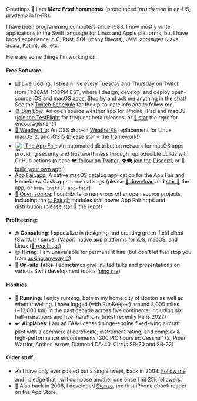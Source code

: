 Greetings :vulcan_salute: I am ***Marc Prud'hommeaux*** (pronounced *ˈprʊːdəˌmoʊ* in en-US, *prydəmo* in fr-FR)<!-- and Miss Jackson if you're nasty -->. 

I have been programming computers since 1983. <!-- O.G. --> I now mostly write applications in the Swift language for Linux and Apple platforms, but I have broad experience in C, Rust, SQL (many flavors), JVM languages (Java, Scala, Kotlin), JS, etc. <!-- and All. That. Jazz. -->

Here are some things I'm working on.

#### Free Software: <!-- Virtue time! -->

* [⌨️ Live Coding](https://appfair.net/live): I stream live every Tuesday and Thursday on Twitch from 11:30AM-1:30PM EST, where I design, develop, and deploy open-source iOS and macOS apps. Stop by and ask me anything in the chat! See the [Twitch Schedule](https://www.twitch.tv/appfair/schedule) for the up-to-date info and to follow me.
* [🌞 Sun Bow](https://github.com/Sun-Bow): An open source weather app for iPhone, iPad and macOS ([join the TestFlight](https://testflight.apple.com/join/0dqMR6uN) for frequent beta releases, or [🥰 star](https://github.com/Sun-Bow/App) the repo for encouragement!)
* [🌈 WeatherTiq](https://github.com/tiqtiq/WeatherTiq): An OSS drop-in [WeatherKit](https://developer.apple.com/documentation/weatherkit) replacement for Linux, macOS12, and iOS15 (please [star ⭐](https://github.com/tiqtiq/WeatherTiq) the framework!)
* [<img alt="The App Fair icon" align="center" style="width: 24px;" src="https://appfair.net/appfair-icon.svg" /> The App Fair](https://appfair.net): An automated distribution network for macOS apps providing security and trustworthiness through reproducible builds with GitHub actions (please [🐦 follow on Twitter](https://twitter.com/theappfair), [:eye_speech_bubble: join the Discord](http://discord.gg/R4bFP8qpw7), or [:dizzy: build your own app](https://appfair.net/#quick-start)!)
* [    App Fair.app](https://appfair.app): A native macOS catalog application for the App Fair and Homebrew Cask appsource catalogs (please [💎 download](https://github.com/App-Fair/App/releases/latest/download/App-Fair-macOS.zip) and [star 🤩](https://github.com/App-Fair/App) the app, or `brew install app-fair`)
* [💝 Open source](https://github.com/marcprux): I contribute to numerous other open source projects, including the [⚖️  Fair.git](https://github.com/fair-ground/Fair/) modules that power App Fair apps and distribution (please [star 🤩](https://github.com/fair-ground/Fair) the repo!)

#### Profiteering: <!-- Oh man, I am wicked broke! -->

 * 🤓 **Consulting**: I specialize in designing and creating green-field client (SwiftUI) / server (Vapor) native app platforms for iOS, macOS, and Linux ([🤙 reach out](mailto:marc@prux.org)) <!-- Seriously, like you'll have a beta in a week or two. -->
 * 😔 **Hiring**: I am unavailable for permanent hire (but don't let that stop you from [asking anyway 🙄](https://www.linkedin.com/in/marcprux/)) <!-- If we must. -->
 * 🧐 **On-site Talks**: I sometimes give invited talks and presentations on various Swift development topics ([ping me](https://signal.me/#u/marcprux)) <!-- Send me some jucy tidbits! -->
  
#### Hobbies:

<!-- * 🎹 **Music**: I am an aspiring melodica player. Never had one lesson, but I assure you that that won't stop me from playing at your event! --> <!-- and ruining it -->
* 🏃 **Running**: I enjoy running, both in my home city of Boston as well as when travelling. I have logged (with RunKeeper) around 8,000 miles (~13,000 km) in the past decade across five continents, including six half-marathons and five marathons (most recently Paris 2022) <!-- This signals that I am healthy. -->
* 🛩️ **Airplanes**: I am an FAA-licensed singe-engine fixed-wing aircraft pilot with a commercial certificate, instrument rating, and complex & high-performance endorsements (300 PIC hours in: Cessna 172, Piper Warrior, Archer, Arrow, Diamond DA-40, Cirrus SR-20 and SR-22) <!-- Trustworthiness and attention to detail! -->

#### Older stuff:

* ✍️ I have only ever posted but a single tweet, back in 2008. [Follow me](https://twitter.com/marcprux) and I pledge that I will compose another one once I hit 25k followers. <!-- Last time I checked, I had 46 followers. -->
* 📖 Also back in 2008, I developed [Stanza](https://web.archive.org/web/20111206101048/http://www.lexcycle.com/), the first iPhone ebook reader on the App Store. <!-- I'll tell that story someday. -->

